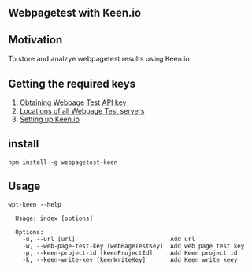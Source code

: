 ## Webpagetest with Keen.io

## Motivation
To store and analzye webpagetest results using Keen.io

## Getting the required keys
1. [Obtaining Webpage Test API key](https://www.webpagetest.org/getkey.php)
2. [Locations of all Webpage Test servers](https://www.webpagetest.org/getLocations.php?f=html&k=A)
3. [Setting up Keen.io](https://keen.io/guides/getting-started/)

## install
`npm install -g webpagetest-keen`

## Usage
```npm
wpt-keen --help

  Usage: index [options]

  Options:
    -u, --url [url]                           Add url
    -w, --web-page-test-key [webPageTestKey]  Add web page test key
    -p, --keen-project-id [keenProjectId]     Add Keen project id
    -k, --keen-write-key [keenWriteKey]       Add Keen write keey

```
